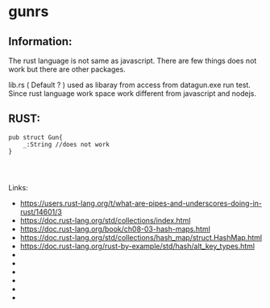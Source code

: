 # gunrs

## Information:
 The rust language is not same as javascript. There are few things does not work but there are other packages.

 lib.rs ( Default ? ) used as libaray from access from datagun.exe run test. Since rust language work space work different from javascript and nodejs.

## RUST:
```
pub struct Gun{
    _:String //does not work
}




```

Links:
 * https://users.rust-lang.org/t/what-are-pipes-and-underscores-doing-in-rust/14601/3
 * https://doc.rust-lang.org/std/collections/index.html
 * https://doc.rust-lang.org/book/ch08-03-hash-maps.html
 * https://doc.rust-lang.org/std/collections/hash_map/struct.HashMap.html
 * https://doc.rust-lang.org/rust-by-example/std/hash/alt_key_types.html
 * 
 * 
 * 
 * 
 * 
 * 